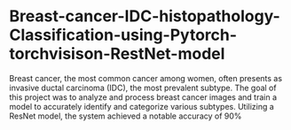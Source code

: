 # Breast-cancer-IDC-histopathology-Classification-using-Pytorch-torchvisison-RestNet-model
Breast cancer, the most common cancer among women, often presents as invasive ductal carcinoma (IDC), the most prevalent subtype. The goal of this project was to analyze and process breast cancer images and train a model to accurately identify and categorize various subtypes. Utilizing a ResNet model, the system achieved a notable accuracy of 90%
